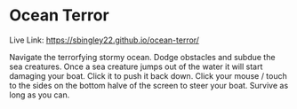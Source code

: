 # Ocean Terror

Live Link: https://sbingley22.github.io/ocean-terror/

Navigate the terrorfying stormy ocean.
Dodge obstacles and subdue the sea creatures.
Once a sea creature jumps out of the water it will start damaging your boat. Click it to push it back down.
Click your mouse / touch to the sides on the bottom halve of the screen to steer your boat.
Survive as long as you can.